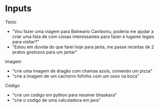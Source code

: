 # Inputs

Texto
- "Vou fazer uma viagem para Balneario Camboriu, poderia me ajudar a criar uma lista de com coisas interessantes para fazer e lugares legais para visitar?"
- "Estou em duvida do que farei hoje para janta, me passe receitas de 2 pratos gostosos para um jantar"

Imagem
- "crie uma imagem de dragão com chamas azuis, comendo um pizza"
- "crie a imagem de um cachorro fofinho com um osso na boca"

Código
- "crie um codigo em python para resolver bhaskara"
- "crie o codigo de uma calculadora em java"
